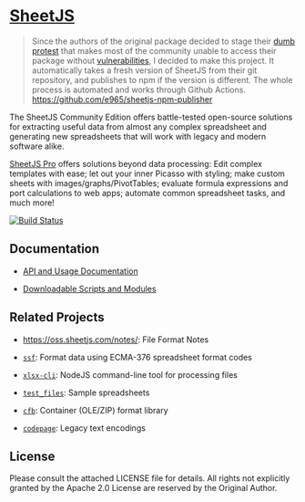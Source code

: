 # [SheetJS](https://sheetjs.com)

> Since the authors of the original package decided to stage their
[dumb](https://github.com/SheetJS/sheetjs/issues/2667) [protest](https://git.sheetjs.com/sheetjs/sheetjs/issues/2667)
that makes most of the community unable to access their package without
[vulnerabilities](https://github.com/advisories/GHSA-4r6h-8v6p-xvw6),
I decided to make this project. It automatically takes a fresh version of SheetJS
from their git repository, and publishes to npm if the version is different.
The whole process is automated and works through Github Actions.
https://github.com/e965/sheetjs-npm-publisher

The SheetJS Community Edition offers battle-tested open-source solutions for
extracting useful data from almost any complex spreadsheet and generating new
spreadsheets that will work with legacy and modern software alike.

[SheetJS Pro](https://sheetjs.com/pro) offers solutions beyond data processing:
Edit complex templates with ease; let out your inner Picasso with styling; make
custom sheets with images/graphs/PivotTables; evaluate formula expressions and
port calculations to web apps; automate common spreadsheet tasks, and much more!

[![Build Status](https://saucelabs.com/browser-matrix/sheetjs.svg)](https://saucelabs.com/u/sheetjs)

## Documentation

- [API and Usage Documentation](https://docs.sheetjs.com)

- [Downloadable Scripts and Modules](https://cdn.sheetjs.com)

## Related Projects

- <https://oss.sheetjs.com/notes/>: File Format Notes

- [`ssf`](packages/ssf): Format data using ECMA-376 spreadsheet format codes

- [`xlsx-cli`](packages/xlsx-cli/): NodeJS command-line tool for processing files

- [`test_files`](https://github.com/SheetJS/test_files): Sample spreadsheets

- [`cfb`](https://git.sheetjs.com/SheetJS/js-cfb): Container (OLE/ZIP) format library

- [`codepage`](https://git.sheetjs.com/SheetJS/js-codepage): Legacy text encodings

## License

Please consult the attached LICENSE file for details.  All rights not explicitly
granted by the Apache 2.0 License are reserved by the Original Author.
